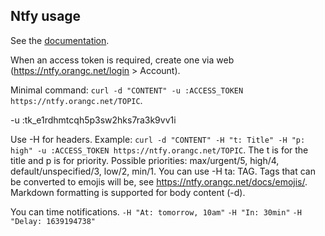 ## Ntfy usage

See the [documentation](https://ntfy.orangc.net/docs/publish).

When an access token is required, create one via web (https://ntfy.orangc.net/login > Account).

Minimal command: `curl -d "CONTENT" -u :ACCESS_TOKEN https://ntfy.orangc.net/TOPIC`.

-u :tk_e1rdhmtcqh5p3sw2hks7ra3k9vv1i

Use -H for headers. Example: `curl -d "CONTENT" -H "t: Title" -H "p: high" -u :ACCESS_TOKEN https://ntfy.orangc.net/TOPIC`.
The t is for the title and p is for priority. Possible priorities: max/urgent/5, high/4, default/unspecified/3, low/2, min/1.
You can use -H ta: TAG. Tags that can be converted to emojis will be, see https://ntfy.orangc.net/docs/emojis/.
Markdown formatting is supported for body content (-d).

You can time notifications.
`-H "At: tomorrow, 10am"`
`-H "In: 30min"`
`-H "Delay: 1639194738"`